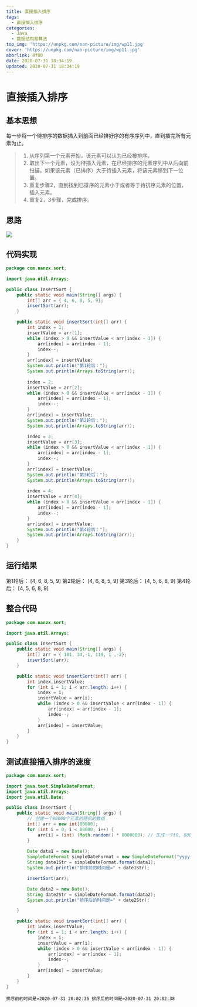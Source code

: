 ```yaml
---
title: 直接插入排序
tags:
  - 直接插入排序
categories:
  - Java
  - 数据结构和算法
top_img: 'https://unpkg.com/nan-picture/img/wp11.jpg'
cover: 'https://unpkg.com/nan-picture/img/wp11.jpg'
abbrlink: 4f80
date: 2020-07-31 18:34:19
updated: 2020-07-31 18:34:19
---
```


#  直接插入排序

## 基本思想

每一步将一个待排序的数据插入到前面已经排好序的有序序列中，直到插完所有元素为止。

>1. 从序列第一个元素开始，该元素可以认为已经被排序。
>2. 取出下一个元素，设为待插入元素，在已经排序的元素序列中从后向前扫描，如果该元素（已排序）大于待插入元素，将该元素移到下一位置。 
>3. 重复步骤2，直到找到已排序的元素小于或者等于待排序元素的位置，插入元素。
>4. 重复2，3步骤，完成排序。

## 思路

![](https://unpkg.com/nan-picture/blog/20220706215705.png)

## 代码实现

```java
package com.nanzx.sort;

import java.util.Arrays;

public class InsertSort {
	public static void main(String[] args) {
		int[] arr = { 4, 6, 8, 5, 9};
		insertSort(arr);
	}

	public static void insertSort(int[] arr) {
		int index = 1;
		insertValue = arr[1];
		while (index > 0 && insertValue < arr[index - 1]) {
			arr[index] = arr[index - 1];
			index--;
		}
		arr[index] = insertValue;
		System.out.println("第1轮后：");
		System.out.println(Arrays.toString(arr));
        
		index = 2;
		insertValue = arr[2];
		while (index > 0 && insertValue < arr[index - 1]) {
			arr[index] = arr[index - 1];
			index--;
		}
		arr[index] = insertValue;
		System.out.println("第2轮后：");
		System.out.println(Arrays.toString(arr));

		index = 3;
		insertValue = arr[3];
		while (index > 0 && insertValue < arr[index - 1]) {
			arr[index] = arr[index - 1];
			index--;
		}
		arr[index] = insertValue;
		System.out.println("第3轮后：");
		System.out.println(Arrays.toString(arr));
        
		index = 4;
		insertValue = arr[4];
		while (index > 0 && insertValue < arr[index - 1]) {
			arr[index] = arr[index - 1];
			index--;
		}
		arr[index] = insertValue;
		System.out.println("第4轮后：");
		System.out.println(Arrays.toString(arr));
	}
}

```

## 运行结果

第1轮后：
[4, 6, 8, 5, 9]
第2轮后：
[4, 6, 8, 5, 9]
第3轮后：
[4, 5, 6, 8, 9]
第4轮后：
[4, 5, 6, 8, 9]

## 整合代码

```java
package com.nanzx.sort;

import java.util.Arrays;

public class InsertSort {
	public static void main(String[] args) {
		int[] arr = { 101, 34,-1, 119, 1 ,-2};
		insertSort(arr); 
	}

	public static void insertSort(int[] arr) {
		int index,insertValue;
		for (int i = 1; i < arr.length; i++) {
			index = i;
			insertValue = arr[i];
			while (index > 0 && insertValue < arr[index - 1]) {
				arr[index] = arr[index - 1];
				index--;
			}
			arr[index] = insertValue;
		}
	}
}
```

## 测试直接插入排序的速度

```java
package com.nanzx.sort;

import java.text.SimpleDateFormat;
import java.util.Arrays;
import java.util.Date;

public class InsertSort {
	public static void main(String[] args) {
		// 创建一个80000个元素的随机的数组
		int[] arr = new int[80000];
		for (int i = 0; i < 80000; i++) {
			arr[i] = (int) (Math.random() * 8000000); // 生成一个[0, 8000000) 数
		}
        
		Date data1 = new Date();
		SimpleDateFormat simpleDateFormat = new SimpleDateFormat("yyyy-MM-dd HH:mm:ss");
		String date1Str = simpleDateFormat.format(data1);
		System.out.println("排序前的时间是=" + date1Str);

		insertSort(arr); 

		Date data2 = new Date();
		String date2Str = simpleDateFormat.format(data2);
		System.out.println("排序后的时间是=" + date2Str);

	}

	public static void insertSort(int[] arr) {
		int index,insertValue;
		for (int i = 1; i < arr.length; i++) {
			index = i;
			insertValue = arr[i];
			while (index > 0 && insertValue < arr[index - 1]) {
				arr[index] = arr[index - 1];
				index--;
			}
			arr[index] = insertValue;
		}
	}
}

```

`排序前的时间是=2020-07-31 20:02:36
排序后的时间是=2020-07-31 20:02:38`